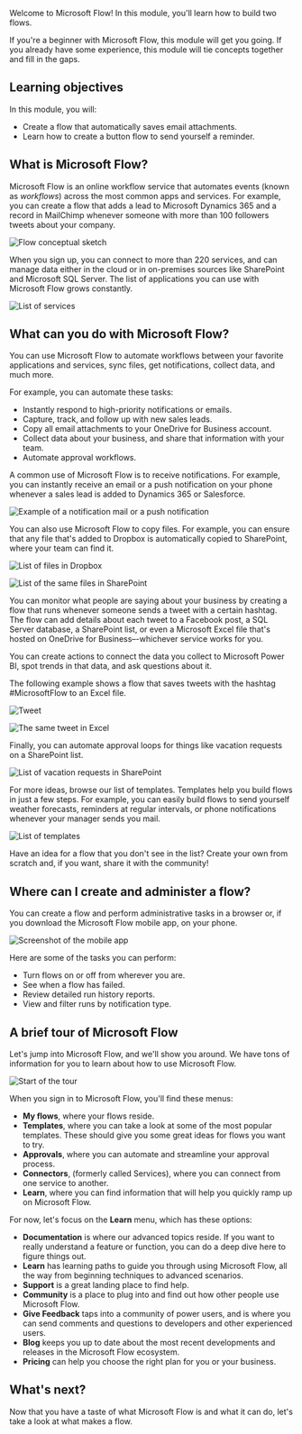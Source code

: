 Welcome to Microsoft Flow! In this module, you'll learn how to build two flows.

If you're a beginner with Microsoft Flow, this module will get you going. If you already have some experience, this module will tie concepts together and fill in the gaps.

## Learning objectives
In this module, you will:
   - Create a flow that automatically saves email attachments.
   - Learn how to create a button flow to send yourself a reminder.

## What is Microsoft Flow?
Microsoft Flow is an online workflow service that automates events (known as *workflows*) across the most common apps and services. For example, you can create a flow that adds a lead to Microsoft Dynamics 365 and a record in MailChimp whenever someone with more than 100 followers tweets about your company.

![Flow conceptual sketch](../media/flow-conceptual.png)

When you sign up, you can connect to more than 220 services, and can manage data either in the cloud or in on-premises sources like SharePoint and Microsoft SQL Server. The list of applications you can use with Microsoft Flow grows constantly.

![List of services](../media/flow-services.png)

## What can you do with Microsoft Flow?

You can use Microsoft Flow to automate workflows between your favorite applications and services, sync files, get notifications, collect data, and much more. 

For example, you can automate these tasks:

* Instantly respond to high-priority notifications or emails.
* Capture, track, and follow up with new sales leads.
* Copy all email attachments to your OneDrive for Business account.
* Collect data about your business, and share that information with your team.
* Automate approval workflows.

A common use of Microsoft Flow is to receive notifications. For example, you can instantly receive an email or a push notification on your phone whenever a sales lead is added to Dynamics 365 or Salesforce.

![Example of a notification mail or a push notification](../media/sales-lead.png)

You can also use Microsoft Flow to copy files. For example, you can ensure that any file that's added to Dropbox is automatically copied to SharePoint, where your team can find it.

![List of files in Dropbox](../media/dropbox-files.png) 

![List of the same files in SharePoint](../media/sharepoint-files.png) 

You can monitor what people are saying about your business by creating a flow that runs whenever someone sends a tweet with a certain hashtag. The flow can add details about each tweet to a Facebook post, a SQL Server database, a SharePoint list, or even a Microsoft Excel file that's hosted on OneDrive for Business–-whichever service works for you. 

You can create actions to connect the data you collect to Microsoft Power BI, spot trends in that data, and ask questions about it.

The following example shows a flow that saves tweets with the hashtag #MicrosoftFlow to an Excel file.

![Tweet](../media/tweets-to-excel.png)

![The same tweet in Excel](../media/excel-tweets.png)

Finally, you can automate approval loops for things like vacation requests on a SharePoint list.

![List of vacation requests in SharePoint](../media/vacation-requests.png)

For more ideas, browse our list of templates. Templates help you build flows in just a few steps. For example, you can easily build flows to send yourself weather forecasts, reminders at regular intervals, or phone notifications whenever your manager sends you mail.

![List of templates](../media/templates-you-might-use.png)

Have an idea for a flow that you don't see in the list? Create your own from scratch and, if you want, share it with the community!

## Where can I create and administer a flow?

You can create a flow and perform administrative tasks in a browser or, if you download the Microsoft Flow mobile app, on your phone.

![Screenshot of the mobile app](../media/screen-mobile-app.png)

Here are some of the tasks you can perform:

* Turn flows on or off from wherever you are.
* See when a flow has failed.
* Review detailed run history reports.
* View and filter runs by notification type.

## A brief tour of Microsoft Flow
Let's jump into Microsoft Flow, and we'll show you around. We have tons of information for you to learn about how to use Microsoft Flow.

![Start of the tour](../media/start-of-tour.png)

When you sign in to Microsoft Flow, you'll find these menus:

* **My flows**, where your flows reside.
* **Templates**, where you can take a look at some of the most popular templates. These should give you some great ideas for flows you want to try.
* **Approvals**, where you can automate and streamline your approval process.
* **Connectors**, (formerly called Services), where you can connect from one service to another.
* **Learn**, where you can find information that will help you quickly ramp up on Microsoft Flow.

For now, let's focus on the **Learn** menu, which has these options:

* **Documentation** is where our advanced topics reside. If you want to really understand a feature or function, you can do a deep dive here to figure things out.
* **Learn** has learning paths to guide you through using Microsoft Flow, all the way from beginning techniques to advanced scenarios.
* **Support** is a great landing place to find help.
* **Community** is a place to plug into and find out how other people use Microsoft Flow.
* **Give Feedback** taps into a community of power users, and is where you can send comments and questions to developers and other experienced users.
* **Blog** keeps you up to date about the most recent developments and releases in the Microsoft Flow ecosystem.
* **Pricing** can help you choose the right plan for you or your business.

## What's next?
Now that you have a taste of what Microsoft Flow is and what it can do, let's take a look at what makes a flow.